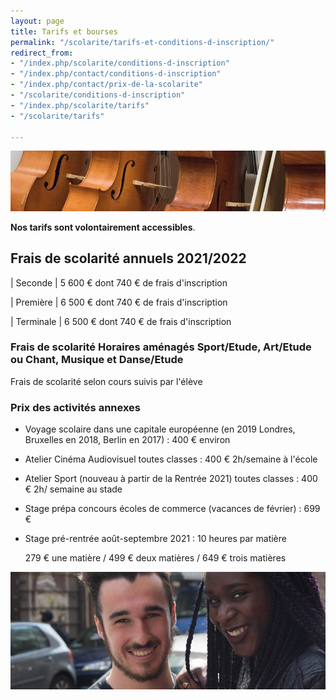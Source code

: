 ```yaml
---
layout: page
title: Tarifs et bourses
permalink: "/scolarite/tarifs-et-conditions-d-inscription/"
redirect_from:
- "/index.php/scolarite/conditions-d-inscription"
- "/index.php/contact/conditions-d-inscription"
- "/index.php/contact/prix-de-la-scolarite"
- "/scolarite/conditions-d-inscription"
- "/index.php/scolarite/tarifs"
- "/scolarite/tarifs"

---
```

![Prix de la scolarité - Ecole Saint-John Perse](/images/musique.jpg)

**Nos tarifs sont volontairement accessibles**.

## Frais de scolarité annuels 2021/2022

| Seconde | 5 600 € dont 740 € de frais d'inscription

| Première | 6 500 € dont 740 € de frais d'inscription 

| Terminale | 6 500 € dont 740 € de frais d'inscription 

### Frais de scolarité Horaires aménagés Sport/Etude, Art/Etude ou Chant, Musique et Danse/Etude

Frais de scolarité selon cours suivis par l'élève 

### Prix des activités annexes

* Voyage scolaire dans une capitale européenne (en 2019 Londres, Bruxelles en 2018, Berlin en 2017) : 400 € environ
* Atelier Cinéma Audiovisuel toutes classes : 400 € 2h/semaine à l'école 
* Atelier Sport (nouveau à partir de la Rentrée 2021) toutes classes : 400 € 2h/ semaine au stade
* Stage prépa concours écoles de commerce (vacances de février) : 699 €
* Stage pré-rentrée août-septembre 2021 : 10 heures par matière

  279 € une matière / 499 € deux matières / 649 € trois matières

![Conditions d'inscription - Ecole Saint-John Perse](/images/deux-etudiants.jpg)
